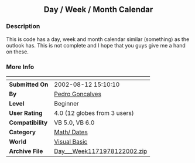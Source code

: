 ﻿<div align="center">

## Day / Week / Month Calendar


</div>

### Description

This is code has a day, week and month calendar similar (something) as the outlook has. This is not complete and I hope that you guys give me a hand on these.
 
### More Info
 


<span>             |<span>
---                |---
**Submitted On**   |2002-08-12 15:10:10
**By**             |[Pedro Goncalves](https://github.com/Planet-Source-Code/PSCIndex/blob/master/ByAuthor/pedro-goncalves.md)
**Level**          |Beginner
**User Rating**    |4.0 (12 globes from 3 users)
**Compatibility**  |VB 5\.0, VB 6\.0
**Category**       |[Math/ Dates](https://github.com/Planet-Source-Code/PSCIndex/blob/master/ByCategory/math-dates__1-37.md)
**World**          |[Visual Basic](https://github.com/Planet-Source-Code/PSCIndex/blob/master/ByWorld/visual-basic.md)
**Archive File**   |[Day\_\_\_Week1171978122002\.zip](https://github.com/Planet-Source-Code/pedro-goncalves-day-week-month-calendar__1-37874/archive/master.zip)








